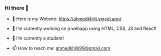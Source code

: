 ### Hi there 👋

- 💬 Here is my Website: https://ahmedkhilji.vercel.app/

- 🔭 I’m currently working on a webapp using HTML, CSS, JS and React!
- 🌱 I’m currently a student!
- 📫 How to reach me: ahmedkhilji99@gmail.com


<!--
**ahmyk9/ahmyk9** is a ✨ _special_ ✨ repository because its `README.md` (this file) appears on your GitHub profile.

Here are some ideas to get you started:

- 🔭 I’m currently working on ...
- 🌱 I’m currently learning ...
- 👯 I’m looking to collaborate on ...
- 🤔 I’m looking for help with ...
- 💬 Ask me about ...
- 📫 How to reach me: ...
- 😄 Pronouns: ...
- ⚡ Fun fact: ...
-->
